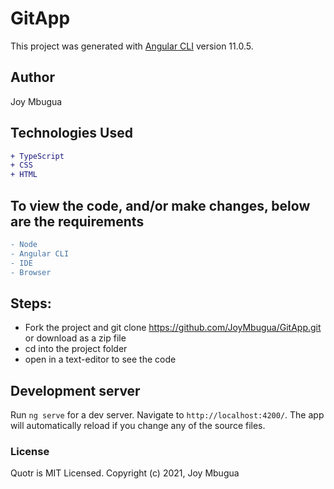 # GitApp

This project was generated with [Angular CLI](https://github.com/angular/angular-cli) version 11.0.5.

## Author
Joy Mbugua

## Technologies Used
```diff
+ TypeScript
+ CSS
+ HTML
```

## To view the code, and/or make changes, below are the requirements
```diff
- Node
- Angular CLI
- IDE
- Browser
```

## Steps:
* Fork the project and git clone https://github.com/JoyMbugua/GitApp.git or download as a zip file
* cd into the project folder
* open in a text-editor to see the code

## Development server

Run `ng serve` for a dev server. Navigate to `http://localhost:4200/`. The app will automatically reload if you change any of the source files.

### License
Quotr is MIT Licensed.
Copyright (c) 2021, Joy Mbugua